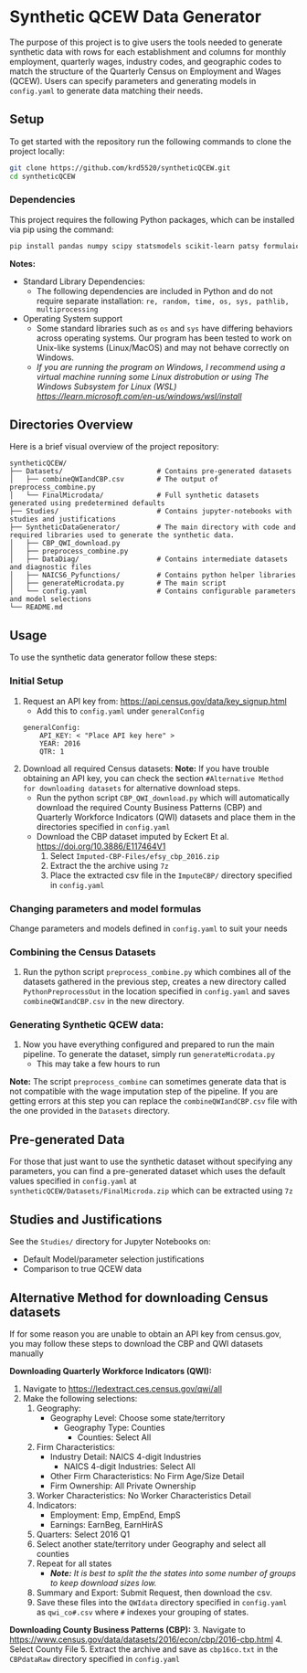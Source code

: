 

# Synthetic QCEW Data Generator
The purpose of this project is to give users the tools needed to generate synthetic data with rows for each establishment and columns for monthly employment, quarterly wages, industry codes, and geographic codes to match the structure of the Quarterly Census on Employment and Wages (QCEW). Users can specify parameters and generating models in `config.yaml` to generate data matching their needs.


## Setup
To get started with the repository run the following commands to clone the project locally:
```bash
git clone https://github.com/krd5520/syntheticQCEW.git
cd syntheticQCEW
```
### Dependencies
This project requires the following Python packages, which can be installed via pip using the command:
```bash
pip install pandas numpy scipy statsmodels scikit-learn patsy formulaic pyyaml tqdm
```
**Notes:**
* Standard Library Dependencies:
  * The following dependencies are included in Python and do not require separate installation: `re, random, time, os, sys, pathlib, multiprocessing`
* Operating System support
  * Some standard libraries such as `os` and `sys` have differing behaviors across operating systems. Our program has been tested to work on Unix-like systems (Linux/MacOS) and may not behave correctly on Windows.
  * *If you are running the program on Windows, I recommend using a virtual machine running some Linux distrobution or using The Windows Subsystem for Linux (WSL) https://learn.microsoft.com/en-us/windows/wsl/install*

## Directories Overview
Here is a brief visual overview of the project repository:
```
syntheticQCEW/
├── Datasets/               		# Contains pre-generated datasets
│   ├── combineQWIandCBP.csv    	# The output of preprocess_combine.py
│   └── FinalMicrodata/				# Full synthetic datasets generated using predetermined defaults
├── Studies/						# Contains jupyter-notebooks with studies and justifications
├── SyntheticDataGenerator/			# The main directory with code and required libraries used to generate the synthetic data.
│   ├── CBP_QWI_download.py
│   ├── preprocess_combine.py
│   ├── DataDiag/					# Contains intermediate datasets and diagnostic files
│   ├── NAICS6_Pyfunctions/			# Contains python helper libraries
│   ├── generateMicrodata.py		# The main script
│   └── config.yaml					# Contains configurable parameters and model selections
└── README.md
```

## Usage
To use the synthetic data generator follow these steps:
### Initial Setup
1. Request an API key from: https://api.census.gov/data/key_signup.html
	* Add this to `config.yaml` under `generalConfig`
	```
	generalConfig:
		API_KEY: < "Place API key here" >
		YEAR: 2016
		QTR: 1
	```
2. Download all required Census datasets:
**Note:** If you have trouble obtaining an API key, you can check the section `#Alternative Method for downloading datasets` for alternative download steps.
	* Run the python script `CBP_QWI_download.py`	which will automatically download the required County Business Patterns (CBP) and Quarterly Workforce Indicators (QWI) datasets and place them in the directories specified in `config.yaml`
	* Download the CBP dataset imputed by Eckert Et al. https://doi.org/10.3886/E117464V1
		1. Select `Imputed-CBP-Files/efsy_cbp_2016.zip`
		2. Extract the the archive using `7z`
		4. Place the extracted csv file in the `ImputeCBP/` directory specified in `config.yaml`
### Changing parameters and model formulas
Change parameters and models defined in `config.yaml` to suit your needs
### Combining the Census Datasets
1. Run the python script `preprocess_combine.py` which combines all of the datasets gathered in the previous step, creates a new directory called `PythonPreprocessOut` in the location specified in `config.yaml` and saves `combineQWIandCBP.csv` in the new directory.
### Generating Synthetic QCEW data:
1. Now you have everything configured and prepared to run the main pipeline. To generate the dataset, simply run `generateMicrodata.py`
	* This may take a few hours to run

**Note:**  The script `preprocess_combine` can sometimes generate data that is not compatible with the wage imputation step of the pipeline. If you are getting errors at this step you can replace the `combineQWIandCBP.csv` file with the one provided in the `Datasets` directory.

## Pre-generated Data
For those that just want to use the synthetic dataset without specifying any parameters, you can find a pre-generated dataset which uses the default values specified in `config.yaml` at `syntheticQCEW/Datasets/FinalMicroda.zip` which can be extracted using `7z`

## Studies and Justifications
See the `Studies/` directory for Jupyter Notebooks on:
* Default Model/parameter selection justifications
* Comparison to true QCEW data
## Alternative Method for downloading Census datasets
If for some reason you are unable to obtain an API key from census.gov, you may follow these steps to download the CBP and QWI datasets manually

**Downloading Quarterly Workforce Indicators (QWI):**
1. Navigate to https://ledextract.ces.census.gov/qwi/all
2. Make the following selections:
	1. Geography:
		* Geography Level: Choose some state/territory
			* Geography Type: Counties
				* Counties: Select All
	2. Firm Characteristics:
		* Industry Detail: NAICS 4-digit Industries
			* NAICS 4-digit Industries: Select All
		* Other Firm Characteristics: No Firm Age/Size Detail
		* Firm Ownership: All Private Ownership
	3. Worker Characteristics: No Worker Characteristics Detail
	4. Indicators: 
		* Employment: Emp, EmpEnd, EmpS
		* Earnings: EarnBeg, EarnHirAS
	5. Quarters: Select 2016 Q1
	6. Select another state/territory under Geography and select all counties
	7. Repeat for all states
		* ***Note:*** *It is best to split the the states into some number of groups to keep download sizes low.*
	8. Summary and Export: Submit Request, then download the csv.
	9. Save these files into the `QWIdata` directory specified in `config.yaml` as `qwi_co#.csv` where `#` indexes your grouping of states.

**Downloading County Business Patterns (CBP):**
3. Navigate to https://www.census.gov/data/datasets/2016/econ/cbp/2016-cbp.html
4. Select County File
5. Extract the archive and save as `cbp16co.txt` in the `CBPdataRaw` directory specified in `config.yaml`   


